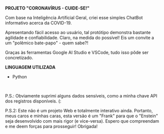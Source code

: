 **PROJETO "CORONAVÍRUS - CUIDE-SE!"**

<p>Com base na Inteligência Artificial Geral, criei esse simples ChatBot informativo acerca da COVID-19.</p>

<p>Apresentando fácil acesso ao usuário, tal protótipo demonstra bastante agilidade e confiabilidade. Claro, na medida do possível! Eis um convite a um "polêmico bate-papo" - quem sabe?!</p>

<p>Graças às ferramentas Google AI Studio e VSCode, tudo isso pôde ser concretizado.</p>

**LINGUAGEM UTILIZADA**

- Python
  
<br>

<p>P.S.: Obviamente suprimi alguns dados sensíveis, como a minha chave API dos registros disponíveis. (: </p>
<p>P.S.2: Este não é um projeto Web e totalmente interativo ainda. Portanto, meus caros e minhas caras, esta versão é um "Frank" para que o "Enstein" seja desenvolvido com mais rigor (e vice-versa). Espero que compreendam e me deem forças para prosseguir! Obrigada!</p>

